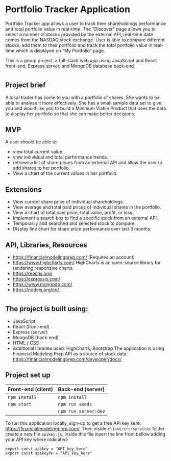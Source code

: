 # Portfolio Tracker Application

Portfolio Tracker app allows a user to track their shareholdings performance and total portfolio value in real-time. The "Discover" page allows you to select a number of stocks provided by the external API, real-time data comes from the NASDAQ stock exchange. User is able to compare different stocks, add them to their portfolio and track the total portfolio value in real-time which is displayed on "My Portfolio" page.

This is a group project, a full-stack web app using JavaScript and React front-end, Express server, and MongoDB database back-end.
#



## Project brief

A local trader has come to you with a portfolio of shares. She wants to be able to analyse it more effectively. She has a small sample data set to give you and would like you to build a Minimum Viable Product that uses the data to display her portfolio so that she can make better decisions.


## MVP

A user should be able to:

- view total current value.
- view individual and total performance trends.
- retrieve a list of share prices from an external API and allow the user to add shares to her portfolio.
- View a chart of the current values in her portfolio.

## Extensions

- View current share price of individual shareholdings.
- View average and total paid prices of individual shares in the portfolio.
- View a chart of total paid price, total value, profit, or loss.
- Implement a search box to find a specific stock from an external API.
- Temporarily add searched and selected stock to compare.
- Display line chart for share price performance over last 3 months.

## API, Libraries, Resources

- https://financialmodelingprep.com/ (Requires an account)
- https://www.highcharts.com/ HighCharts is an open-source library for rendering responsive charts.
- https://reactjs.org/
- https://expressjs.com/
- https://www.mongodb.com/
- https://nodejs.org/en/

#
## The project is built using:
* JavaScript
* React (front-end)
* Express (server)
* MongoDB (back-end)
* HTML / CSS
* Additional libraries used: HighCharts, Bootstrap
The application is using Financial Modeling Prep API as a source of stock data: https://financialmodelingprep.com/developer/docs/

## Project set up

| Front-end (client) | Back-end (server)    |
| :---               | :---                 |
| `npm install`      | `npm install`        |
| `npm start`        | `npm run seeds`      |
|                    | `npm run server:dev` |

To run this application locally, sign-up to get a free API key kere: https://financialmodelingprep.com/. Then inside ``` client/src/services ``` folder create a new file ```apikey.js```. Inside this file insert the line from bellow adding your API key where indicated:

```
export const apikey = "API_key_here"
export const apikeyPH = "API_key_here"
```
